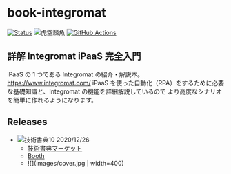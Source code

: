 # book-integromat

[![Status](https://img.shields.io/badge/%E6%8A%80%E8%A1%93%E6%9B%B8%E5%85%B810-%E8%B2%A9%E5%A3%B2%E4%B8%AD-green)](https://techbookfest.org/product/5328534149005312?productVariantID=6553683770736640)
![虎空棘魚](https://img.shields.io/badge/%E8%99%8E-%E7%A9%BA%E6%A3%98%E9%AD%9A-green)
[![GitHub Actions](https://github.com/srz-zumix/book-integromat/workflows/GitHub%20Actions/badge.svg?branch=main)](https://github.com/srz-zumix/book-integromat/actions?query=workflow%3A%22GitHub+Actions%22)

## 詳解 Integromat iPaaS 完全入門

iPaaS の 1 つである Integromat の紹介・解説本。
https://www.integromat.com/
iPaaS を使った自動化（RPA）をするために必要な基礎知識と、Integromat の機能を詳細解説しているので
より高度なシナリオを簡単に作れるようになります。

## Releases

* ![技術書典10](https://img.shields.io/badge/%E6%8A%80%E8%A1%93%E6%9B%B8%E5%85%B810-Fin-green) 2020/12/26
  * [技術書典マーケット](https://techbookfest.org/product/5328534149005312?productVariantID=6553683770736640)
  * [Booth](https://srz-zumix.booth.pm/items/2656584)
  * ![](images/cover.jpg | width=400)
